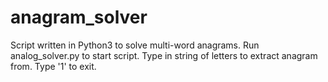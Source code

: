 # anagram_solver

Script written in Python3 to solve multi-word anagrams. Run analog_solver.py to start script.
Type in string of letters to extract anagram from. Type '1' to exit.
